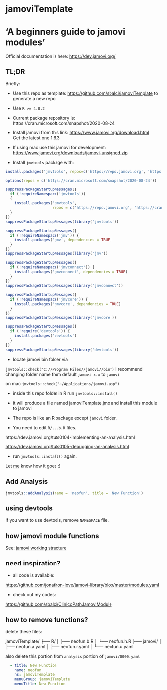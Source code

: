 # jamoviTemplate

# ‘A beginners guide to jamovi modules’

Official documentation is here: https://dev.jamovi.org/

## TL;DR

Briefly:

- Use this repo as template: https://github.com/sbalci/jamoviTemplate to generate a new repo

- Use `R >= 4.0.2`

- Current package repository is: https://cran.microsoft.com/snapshot/2020-08-24

- Install jamovi from this link: https://www.jamovi.org/download.html  
Get the latest one 1.6.3

- If using mac use this jamovi for development: https://www.jamovi.org/downloads/jamovi-unsigned.zip

- Install `jmvtools` package with:

```r
install.packages('jmvtools', repos=c('https://repo.jamovi.org', 'https://cran.r-project.org'))
```


```r
options(repos = c('https://cran.microsoft.com/snapshot/2020-08-24'))

suppressPackageStartupMessages({
  if (!requireNamespace('jmvtools'))
  {
    install.packages('jmvtools',
                     repos = c('https://repo.jamovi.org', 'https://cran.r-project.org'))
  }
})
suppressPackageStartupMessages(library('jmvtools'))

suppressPackageStartupMessages({
  if (!requireNamespace('jmv')) {
    install.packages('jmv', dependencies = TRUE)
  }
})
suppressPackageStartupMessages(library('jmv'))

suppressPackageStartupMessages({
  if (!requireNamespace('jmvconnect')) {
    install.packages('jmvconnect', dependencies = TRUE)
  }
})
suppressPackageStartupMessages(library('jmvconnect'))

suppressPackageStartupMessages({
  if (!requireNamespace('jmvcore')) {
    install.packages('jmvcore', dependencies = TRUE)
  }
})
suppressPackageStartupMessages(library('jmvcore'))

suppressPackageStartupMessages({
  if (!require('devtools')) {
    install.packages('devtools')
  }
})
suppressPackageStartupMessages(library('devtools'))
```






- locate jamovi bin folder via

`jmvtools::check("C://Program Files//jamovi//bin")` I recommend changing folder name from default `jamovi x.x` to `jamovi`

on mac `jmvtools::check("~/Applications/jamovi.app")`


- inside this repo folder in R run `jmvtools::install()`

- it will produce a file named jamoviTemplate.jmo and install this module to jamovi

- The repo is like an R package except `jamovi` folder. 

- You need to edit `R/...b.R` files.

https://dev.jamovi.org/tuts0104-implementing-an-analysis.html  

https://dev.jamovi.org/tuts0105-debugging-an-analysis.html  

- run `jmvtools::install()` again.

Let [me](https://github.com/sbalci) know how it goes :)


## Add Analysis

```r
jmvtools::addAnalysis(name = 'neofun', title = 'New Function')
```

## using devtools

If you want to use devtools, remove `NAMESPACE` file. 


## how jamovi module functions

See: [jamovi working structure](https://docs.google.com/presentation/d/1M2q353IHClubpBzbtF-GVRBTRxVHnkNAgQpwMnq1UrM/edit?usp=sharing)


## need inspiration?

- all code is available:

https://github.com/jonathon-love/jamovi-library/blob/master/modules.yaml

- check out my codes:

https://github.com/sbalci/ClinicoPathJamoviModule


## how to remove functions?

delete these files:


jamoviTemplate/
├── R/
│   ├── neofun.b.R
│   └── neofun.h.R
├── jamovi/
│   ├── neofun.a.yaml
│   ├── neofun.r.yaml
│   └── neofun.u.yaml



also delete this portion from `analysis` portion of `jamovi/0000.yaml`

```yaml
  - title: New Function
    name: neofun
    ns: jamoviTemplate
    menuGroup: jamoviTemplate
    menuTitle: New Function
```
